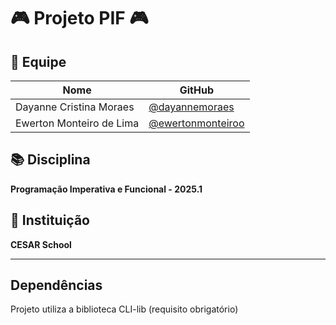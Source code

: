 # 🎮 **Projeto PIF** 🎮


## 👥 **Equipe**

| Nome                      | GitHub                                                   |
|----------------------------|----------------------------------------------------------|
| Dayanne Cristina Moraes      | [@dayannemoraes](https://github.com/dayannemoraes)                      |
| Ewerton Monteiro de Lima    | [@ewertonmonteiroo](https://github.com/ewertonmonteiroo/)                      |


## 📚 **Disciplina**
**Programação Imperativa e Funcional - 2025.1**

## 🏫 **Instituição**
**CESAR School**

---

## Dependências
Projeto utiliza a biblioteca CLI-lib (requisito obrigatório)
